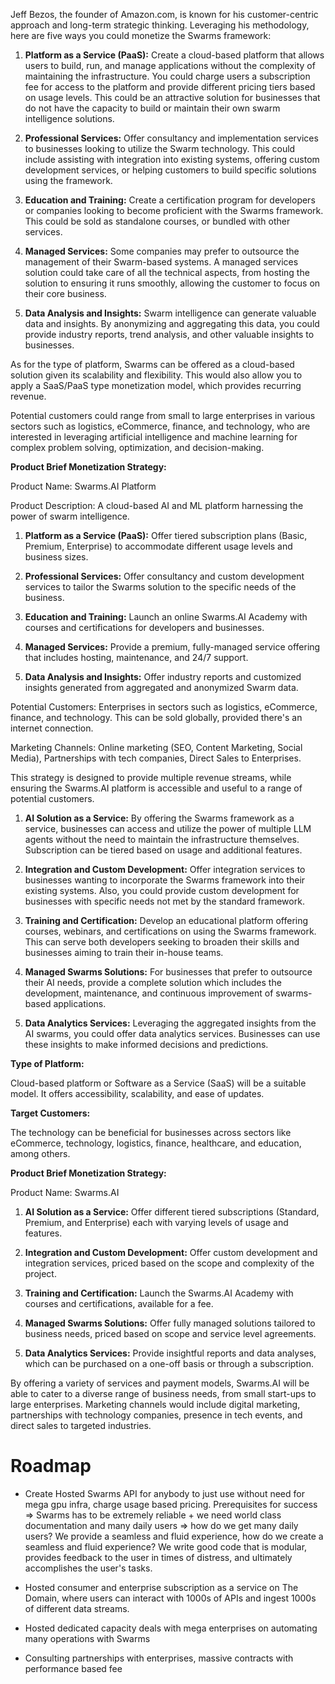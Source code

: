 Jeff Bezos, the founder of Amazon.com, is known for his customer-centric approach and long-term strategic thinking. Leveraging his methodology, here are five ways you could monetize the Swarms framework:

1. **Platform as a Service (PaaS):** Create a cloud-based platform that allows users to build, run, and manage applications without the complexity of maintaining the infrastructure. You could charge users a subscription fee for access to the platform and provide different pricing tiers based on usage levels. This could be an attractive solution for businesses that do not have the capacity to build or maintain their own swarm intelligence solutions.

2. **Professional Services:** Offer consultancy and implementation services to businesses looking to utilize the Swarm technology. This could include assisting with integration into existing systems, offering custom development services, or helping customers to build specific solutions using the framework.

3. **Education and Training:** Create a certification program for developers or companies looking to become proficient with the Swarms framework. This could be sold as standalone courses, or bundled with other services. 

4. **Managed Services:** Some companies may prefer to outsource the management of their Swarm-based systems. A managed services solution could take care of all the technical aspects, from hosting the solution to ensuring it runs smoothly, allowing the customer to focus on their core business.

5. **Data Analysis and Insights:** Swarm intelligence can generate valuable data and insights. By anonymizing and aggregating this data, you could provide industry reports, trend analysis, and other valuable insights to businesses.

As for the type of platform, Swarms can be offered as a cloud-based solution given its scalability and flexibility. This would also allow you to apply a SaaS/PaaS type monetization model, which provides recurring revenue.

Potential customers could range from small to large enterprises in various sectors such as logistics, eCommerce, finance, and technology, who are interested in leveraging artificial intelligence and machine learning for complex problem solving, optimization, and decision-making.

**Product Brief Monetization Strategy:**

Product Name: Swarms.AI Platform

Product Description: A cloud-based AI and ML platform harnessing the power of swarm intelligence. 

1. **Platform as a Service (PaaS):** Offer tiered subscription plans (Basic, Premium, Enterprise) to accommodate different usage levels and business sizes. 

2. **Professional Services:** Offer consultancy and custom development services to tailor the Swarms solution to the specific needs of the business.

3. **Education and Training:** Launch an online Swarms.AI Academy with courses and certifications for developers and businesses. 

4. **Managed Services:** Provide a premium, fully-managed service offering that includes hosting, maintenance, and 24/7 support.

5. **Data Analysis and Insights:** Offer industry reports and customized insights generated from aggregated and anonymized Swarm data.

Potential Customers: Enterprises in sectors such as logistics, eCommerce, finance, and technology. This can be sold globally, provided there's an internet connection.

Marketing Channels: Online marketing (SEO, Content Marketing, Social Media), Partnerships with tech companies, Direct Sales to Enterprises.

This strategy is designed to provide multiple revenue streams, while ensuring the Swarms.AI platform is accessible and useful to a range of potential customers.

1. **AI Solution as a Service:** By offering the Swarms framework as a service, businesses can access and utilize the power of multiple LLM agents without the need to maintain the infrastructure themselves. Subscription can be tiered based on usage and additional features.

2. **Integration and Custom Development:** Offer integration services to businesses wanting to incorporate the Swarms framework into their existing systems. Also, you could provide custom development for businesses with specific needs not met by the standard framework.

3. **Training and Certification:** Develop an educational platform offering courses, webinars, and certifications on using the Swarms framework. This can serve both developers seeking to broaden their skills and businesses aiming to train their in-house teams.

4. **Managed Swarms Solutions:** For businesses that prefer to outsource their AI needs, provide a complete solution which includes the development, maintenance, and continuous improvement of swarms-based applications.

5. **Data Analytics Services:** Leveraging the aggregated insights from the AI swarms, you could offer data analytics services. Businesses can use these insights to make informed decisions and predictions.

**Type of Platform:**

Cloud-based platform or Software as a Service (SaaS) will be a suitable model. It offers accessibility, scalability, and ease of updates. 

**Target Customers:**

The technology can be beneficial for businesses across sectors like eCommerce, technology, logistics, finance, healthcare, and education, among others.

**Product Brief Monetization Strategy:**

Product Name: Swarms.AI

1. **AI Solution as a Service:** Offer different tiered subscriptions (Standard, Premium, and Enterprise) each with varying levels of usage and features.

2. **Integration and Custom Development:** Offer custom development and integration services, priced based on the scope and complexity of the project.

3. **Training and Certification:** Launch the Swarms.AI Academy with courses and certifications, available for a fee. 

4. **Managed Swarms Solutions:** Offer fully managed solutions tailored to business needs, priced based on scope and service level agreements.

5. **Data Analytics Services:** Provide insightful reports and data analyses, which can be purchased on a one-off basis or through a subscription.

By offering a variety of services and payment models, Swarms.AI will be able to cater to a diverse range of business needs, from small start-ups to large enterprises. Marketing channels would include digital marketing, partnerships with technology companies, presence in tech events, and direct sales to targeted industries.



# Roadmap

* Create Hosted Swarms API for anybody to just use without need for mega gpu infra, charge usage based pricing. Prerequisites for success => Swarms has to be extremely reliable + we need world class documentation and many daily users => how do we get many daily users? We provide a seamless and fluid experience, how do we create a seamless and fluid experience? We write good code that is modular, provides feedback to the user in times of distress, and ultimately accomplishes the user's tasks.

* Hosted consumer and enterprise subscription as a service on The Domain, where users can interact with 1000s of APIs and ingest 1000s of different data streams.

* Hosted dedicated capacity deals with mega enterprises on automating many operations with Swarms

* Consulting partnerships with enterprises, massive contracts with performance based fee
